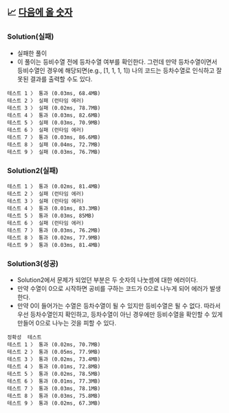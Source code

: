 ## 📈 [다음에 올 숫자](https://school.programmers.co.kr/learn/courses/30/lessons/120924)

### Solution(실패)

- 실패한 풀이
- 이 풀이는 등비수열 전에 등차수열 여부를 확인한다. 그런데 만약 등차수열이면서 등비수열인 경우에 해당되면(e.g., [1, 1, 1, 1]) 나의 코드는 등차수열로 인식하고 잘못된 결과를 출력할 수도 있다.

```text
테스트 1 〉	통과 (0.03ms, 68.4MB)
테스트 2 〉	실패 (런타임 에러)
테스트 3 〉	실패 (0.02ms, 78.7MB)
테스트 4 〉	통과 (0.03ms, 82.6MB)
테스트 5 〉	실패 (0.03ms, 70.9MB)
테스트 6 〉	실패 (런타임 에러)
테스트 7 〉	통과 (0.03ms, 86.6MB)
테스트 8 〉	실패 (0.04ms, 72.7MB)
테스트 9 〉	실패 (0.03ms, 76.7MB)
```

### Solution2(실패)

```text
테스트 1 〉	통과 (0.02ms, 81.4MB)
테스트 2 〉	실패 (런타임 에러)
테스트 3 〉	실패 (런타임 에러)
테스트 4 〉	통과 (0.01ms, 83.3MB)
테스트 5 〉	통과 (0.03ms, 85MB)
테스트 6 〉	실패 (런타임 에러)
테스트 7 〉	통과 (0.03ms, 76.2MB)
테스트 8 〉	통과 (0.02ms, 77.9MB)
테스트 9 〉	통과 (0.03ms, 81.4MB)
```

### Solution3(성공)

- Solution2에서 문제가 되었던 부분은 두 숫자의 나눗셈에 대한 에러이다.
- 만약 수열이 0으로 시작하면 공비를 구하는 코드가 0으로 나누게 되어 에러가 발생한다.
- 만약 0이 들어가는 수열은 등차수열이 될 수 있지만 등비수열은 될 수 없다. 따라서 우선 등차수열인지 확인하고, 등차수열이 아닌 경우에만 등비수열을 확인할 수 있게 만들어 0으로 나누는 것을 피할 수 있다.

```text
정확성  테스트
테스트 1 〉	통과 (0.02ms, 70.7MB)
테스트 2 〉	통과 (0.05ms, 77.9MB)
테스트 3 〉	통과 (0.02ms, 73.4MB)
테스트 4 〉	통과 (0.01ms, 72.8MB)
테스트 5 〉	통과 (0.02ms, 78.5MB)
테스트 6 〉	통과 (0.01ms, 77.3MB)
테스트 7 〉	통과 (0.03ms, 78.1MB)
테스트 8 〉	통과 (0.03ms, 75.8MB)
테스트 9 〉	통과 (0.02ms, 67.3MB)
```
